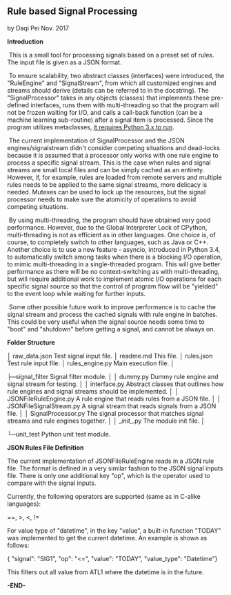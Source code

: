 ## Rule based Signal Processing

by Daqi Pei Nov. 2017



**Introduction**

​	This is a small tool for processing signals based on a preset set of rules. The input file is given as a JSON format.

​	To ensure scalability, two abstract classes (interfaces) were introduced, the "RuleEngine" and "SignalStream", from which all customized engines and streams should derive (details can be referred to in the docstring). The "SignalProcessor" takes in any objects (classes) that implements these pre-defined interfaces, runs them with multi-threading so that the program will not be frozen waiting for I/O, and calls a call-back function (can be a machine learning sub-routine) after a signal item is processed. Since the program utilizes metaclasses, <u>it requires Python 3.x to run</u>.

​	The current implementation of SignalProcessor and the JSON engines/signalstream didn't consider competing situations and dead-locks because it is assumed that a processor only works with one rule engine to process a specific signal stream. This is the case when rules and signal streams are small local files and can be simply cached as an entirety. However, if, for example, rules are loaded from remote servers and multiple rules needs to be applied to the same signal streams, more delicacy is needed. Mutexes can be used to lock up the resources, but the signal processor needs to make sure the atomicity of operations to avoid competing situations.

​	By using multi-threading, the program should have obtained very good performance. However, due to the Global Interpreter Lock of CPython, multi-threading is not as efficient as in other languages. One choice is, of course, to completely switch to other languages, such as Java or C++. Another choice is to use a new feature - asyncio, introduced in Python 3.4, to automatically switch among tasks when there is a blocking I/O operation, to mimic multi-threading in a single-threaded program. This will give better performance as there will be no context-switching as with multi-threading, but will require additional work to implement atomic I/O operations for each specific signal source so that the control of program flow will be "yielded" to the event loop while waiting for further inputs.

​	Some other possible future work to improve performance is to cache the signal stream and process the cached signals with rule engine in batches. This could be very useful when the signal source needs some time to "boot" and "shutdown" before getting a signal, and cannot be always on.



**Folder Structure**

│  raw_data.json					Test signal input file.
│  readme.md					This file.
│  rules.json						Test rule input file.
│  rules_engine.py				Main execution file.
│                                                 

├─signal_filter					Signal filter module.
│  │  dummy.py					Dummy rule engine and signal stream for testing.
│  │  interface.py					Abstract classes that outlines how rule engines and signal streams should be implemented.
│  │  JSONFileRuleEngine.py		A rule engine that reads rules from a JSON file.
│  │  JSONFileSignalStream.py		A signal stream that reads signals from a JSON file.
│  │  SignalProcessor.py			The signal processor that matches signal streams and rule engines together.
│  │  \__init__.py					The module init file.
│                                             

└─unit_test						Python unit test module.



**JSON Rules File Definition**

The current implementation of JSONFileRuleEngine reads in a JSON rule file. The format is defined in a very similar fashion to the JSON signal inputs file. There is only one additional key "op", which is the operator used to compare with the signal inputs. 

Currently, the following operators are supported (same as in C-alike languages):

==, >, <, !=

For value type of "datetime", in the key "value", a built-in function "TODAY" was implemented to get the current datetime. An example is shown as follows:

{ "signal": "SIG1", "op": "<=", "value": "TODAY", "value_type": "Datetime"}

This filters out all value from ATL1 where the datetime is in the future.





**-END-**

